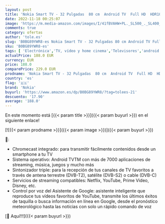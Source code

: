 ```yaml
---
layout: post
title: 'Nokia Smart TV - 32 Pulgadas  80 cm  Android TV  Full HD  HDR10  DVB-C/S2/T2  Netflix  Prime Video  Disney+'
date: 2022-11-18 00:25:07
image: 'https://m.media-amazon.com/images/I/41fBVAHW+PL._SL500_._SL400_.jpg'
comments: true
category: ofertas
author: 'tole.es'
slug: 'B0BG89YWR8-es Nokia Smart TV - 32 Pulgadas 80 cm Android TV Full HD...'
sku: 'B0BG89YWR8-es'
tags: [ 'Electrónica','TV, vídeo y home cinema','Televisores','android','nokia','🇪🇸', ]
actualPrice: 188.0 EUR
currency: EUR
price: 188.0
comparePrice: 229.0 EUR
prodname: 'Nokia Smart TV - 32 Pulgadas  80 cm  Android TV  Full HD  HDR10  DVB-C/S2/T2  Netflix  Prime Video  Disney+'
country: 'es'
flag: '🇪🇸'
brand: 'Nokia'
buyurl: 'https://www.amazon.es/dp/B0BG89YWR8/?tag=tolees-21'
descuento: '17.90'
average: '188.0'
---
```


En este momento está [{{< param title >}}]({{< param buyurl >}}) en el siguiente enlace!

[![{{< param prodname >}}]({{< param image >}})]({{< param buyurl >}})

🔎:

- Chromecast integrado: para transmitir fácilmente contenidos desde un smartphone a tu TV
- Sistema operativo: Android TVTM con más de 7000 aplicaciones de streaming, música, juegos y mucho más
- Sintonizador triple: para la recepción de tus canales de TV favoritos a través de antena terrestre (DVB-T2), satélite (DVB-S2) o cable (DVB-C)
- Servicios de streaming compatibles: Netflix, YouTube, Prime Video, Disney, etc.
- Control por voz del Asistente de Google: asistente inteligente que reproduce tus vídeos favoritos de YouTube, transmite los últimos éxitos de taquilla o busca información en línea en Google, desde el pronóstico meteorológico hasta las noticias con solo un rápido comando de voz

[🛒 Aquí!!!]({{< param buyurl >}})

